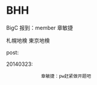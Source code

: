 ﻿BHH
===

BigC
报到：member 章敏捷

札幌地検
東京地検

post:

20140323:
              
                 章敏捷：pw赶紧做开题吧